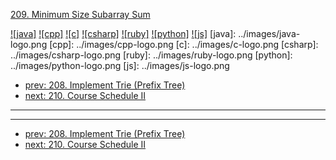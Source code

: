 [209. Minimum Size Subarray Sum](https://leetcode.com/problems/minimum-size-subarray-sum/)

[![java]](../java/209-minimum-size-subarray-sum.md)
[![cpp]](../cpp/209-minimum-size-subarray-sum.md)
[![c]](../c/209-minimum-size-subarray-sum.md)
[![csharp]](../csharp/209-minimum-size-subarray-sum.md)
[![ruby]](../ruby/209-minimum-size-subarray-sum.md)
[![python]](../python/209-minimum-size-subarray-sum.md)
[![js]](../js/209-minimum-size-subarray-sum.md)
[java]: ../images/java-logo.png
[cpp]: ../images/cpp-logo.png
[c]: ../images/c-logo.png
[csharp]: ../images/csharp-logo.png
[ruby]: ../images/ruby-logo.png
[python]: ../images/python-logo.png
[js]: ../images/js-logo.png

- [prev: 208. Implement Trie (Prefix Tree)](208-implement-trie-prefix-tree.md)
- [next: 210. Course Schedule II](210-course-schedule-ii.md)

---



---

- [prev: 208. Implement Trie (Prefix Tree)](208-implement-trie-prefix-tree.md)
- [next: 210. Course Schedule II](210-course-schedule-ii.md)

